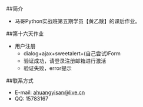 ##简介
* 马哥Python实战班第五期学员【黄乙散】的课后作业。

##第十六天作业
* 用户注册
    * dialog+ajax+sweetalert+(自己尝试)Form
    * 验证成功，请登录注册邮箱进行激活
    * 验证失败，error提示

##联系方式
* E-mail: ahuangyisan@live.cn
* QQ: 15783167

